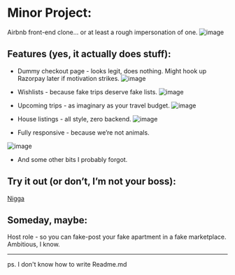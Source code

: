 # Minor Project:  
Airbnb front-end clone... or at least a rough impersonation of one.
![image](https://github.com/user-attachments/assets/5ecd6a91-c346-4df3-93e9-7060e46969a9)



## Features (yes, it actually does stuff):

- Dummy checkout page - looks legit, does nothing. Might hook up Razorpay later if motivation strikes.
  ![image](https://github.com/user-attachments/assets/7c3a0be8-e408-4a87-a37e-8fc46b21ded3)

- Wishlists - because fake trips deserve fake lists.
![image](https://github.com/user-attachments/assets/68b6fa24-9dae-4243-8c11-ecb380506537)

- Upcoming trips - as imaginary as your travel budget.
![image](https://github.com/user-attachments/assets/d8c61f32-ee17-4376-b02c-4c800733a8e1)
  
- House listings - all style, zero backend.
  ![image](https://github.com/user-attachments/assets/cd5b264b-395d-42e0-97ec-b22c58216b13)

- Fully responsive - because we’re not animals.

  
![image](https://github.com/user-attachments/assets/cdf5c429-b0a6-49e7-9ac9-2f6faf615501)

  
- And some other bits I probably forgot.

## Try it out (or don’t, I’m not your boss):  
[Nigga](https://nomadnest-eight.vercel.app/)

## Someday, maybe:  
Host role - so you can fake-post your fake apartment in a fake marketplace. Ambitious, I know.

<hr>
ps. I don't know how to write Readme.md
